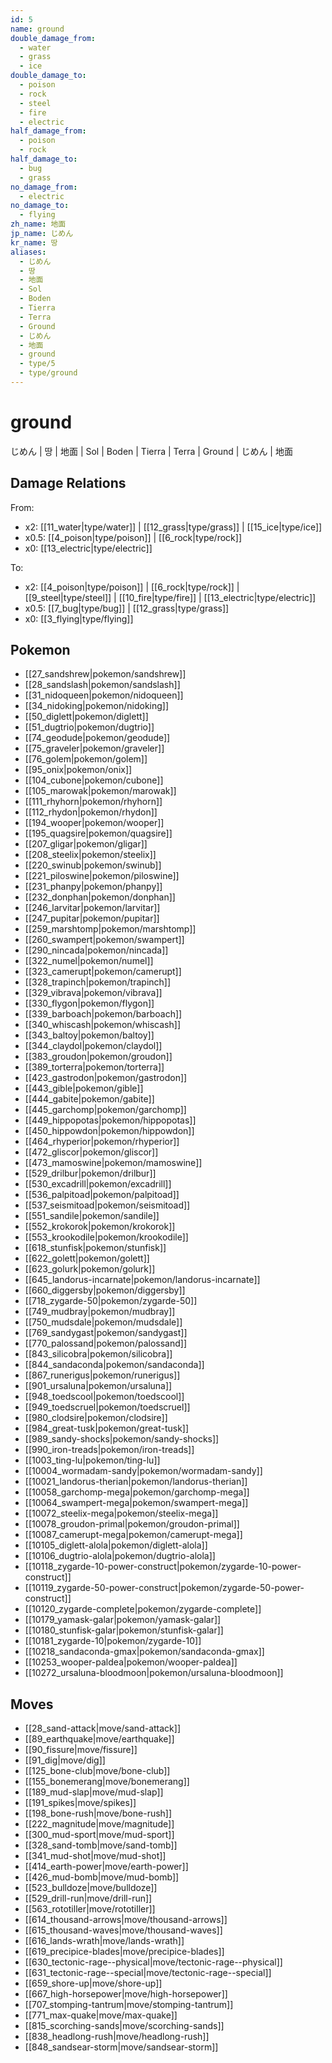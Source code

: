 ```yaml
---
id: 5
name: ground
double_damage_from:
  - water
  - grass
  - ice
double_damage_to:
  - poison
  - rock
  - steel
  - fire
  - electric
half_damage_from:
  - poison
  - rock
half_damage_to:
  - bug
  - grass
no_damage_from:
  - electric
no_damage_to:
  - flying
zh_name: 地面
jp_name: じめん
kr_name: 땅
aliases:
  - じめん
  - 땅
  - 地面
  - Sol
  - Boden
  - Tierra
  - Terra
  - Ground
  - じめん
  - 地面
  - ground
  - type/5
  - type/ground
---
```

# ground

じめん | 땅 | 地面 | Sol | Boden | Tierra | Terra | Ground | じめん | 地面

## Damage Relations

From:
- x2: [[11_water|type/water]] | [[12_grass|type/grass]] | [[15_ice|type/ice]]
- x0.5: [[4_poison|type/poison]] | [[6_rock|type/rock]]
- x0: [[13_electric|type/electric]]

To:
- x2: [[4_poison|type/poison]] | [[6_rock|type/rock]] | [[9_steel|type/steel]] | [[10_fire|type/fire]] | [[13_electric|type/electric]]
- x0.5: [[7_bug|type/bug]] | [[12_grass|type/grass]]
- x0: [[3_flying|type/flying]]

## Pokemon

- [[27_sandshrew|pokemon/sandshrew]]
- [[28_sandslash|pokemon/sandslash]]
- [[31_nidoqueen|pokemon/nidoqueen]]
- [[34_nidoking|pokemon/nidoking]]
- [[50_diglett|pokemon/diglett]]
- [[51_dugtrio|pokemon/dugtrio]]
- [[74_geodude|pokemon/geodude]]
- [[75_graveler|pokemon/graveler]]
- [[76_golem|pokemon/golem]]
- [[95_onix|pokemon/onix]]
- [[104_cubone|pokemon/cubone]]
- [[105_marowak|pokemon/marowak]]
- [[111_rhyhorn|pokemon/rhyhorn]]
- [[112_rhydon|pokemon/rhydon]]
- [[194_wooper|pokemon/wooper]]
- [[195_quagsire|pokemon/quagsire]]
- [[207_gligar|pokemon/gligar]]
- [[208_steelix|pokemon/steelix]]
- [[220_swinub|pokemon/swinub]]
- [[221_piloswine|pokemon/piloswine]]
- [[231_phanpy|pokemon/phanpy]]
- [[232_donphan|pokemon/donphan]]
- [[246_larvitar|pokemon/larvitar]]
- [[247_pupitar|pokemon/pupitar]]
- [[259_marshtomp|pokemon/marshtomp]]
- [[260_swampert|pokemon/swampert]]
- [[290_nincada|pokemon/nincada]]
- [[322_numel|pokemon/numel]]
- [[323_camerupt|pokemon/camerupt]]
- [[328_trapinch|pokemon/trapinch]]
- [[329_vibrava|pokemon/vibrava]]
- [[330_flygon|pokemon/flygon]]
- [[339_barboach|pokemon/barboach]]
- [[340_whiscash|pokemon/whiscash]]
- [[343_baltoy|pokemon/baltoy]]
- [[344_claydol|pokemon/claydol]]
- [[383_groudon|pokemon/groudon]]
- [[389_torterra|pokemon/torterra]]
- [[423_gastrodon|pokemon/gastrodon]]
- [[443_gible|pokemon/gible]]
- [[444_gabite|pokemon/gabite]]
- [[445_garchomp|pokemon/garchomp]]
- [[449_hippopotas|pokemon/hippopotas]]
- [[450_hippowdon|pokemon/hippowdon]]
- [[464_rhyperior|pokemon/rhyperior]]
- [[472_gliscor|pokemon/gliscor]]
- [[473_mamoswine|pokemon/mamoswine]]
- [[529_drilbur|pokemon/drilbur]]
- [[530_excadrill|pokemon/excadrill]]
- [[536_palpitoad|pokemon/palpitoad]]
- [[537_seismitoad|pokemon/seismitoad]]
- [[551_sandile|pokemon/sandile]]
- [[552_krokorok|pokemon/krokorok]]
- [[553_krookodile|pokemon/krookodile]]
- [[618_stunfisk|pokemon/stunfisk]]
- [[622_golett|pokemon/golett]]
- [[623_golurk|pokemon/golurk]]
- [[645_landorus-incarnate|pokemon/landorus-incarnate]]
- [[660_diggersby|pokemon/diggersby]]
- [[718_zygarde-50|pokemon/zygarde-50]]
- [[749_mudbray|pokemon/mudbray]]
- [[750_mudsdale|pokemon/mudsdale]]
- [[769_sandygast|pokemon/sandygast]]
- [[770_palossand|pokemon/palossand]]
- [[843_silicobra|pokemon/silicobra]]
- [[844_sandaconda|pokemon/sandaconda]]
- [[867_runerigus|pokemon/runerigus]]
- [[901_ursaluna|pokemon/ursaluna]]
- [[948_toedscool|pokemon/toedscool]]
- [[949_toedscruel|pokemon/toedscruel]]
- [[980_clodsire|pokemon/clodsire]]
- [[984_great-tusk|pokemon/great-tusk]]
- [[989_sandy-shocks|pokemon/sandy-shocks]]
- [[990_iron-treads|pokemon/iron-treads]]
- [[1003_ting-lu|pokemon/ting-lu]]
- [[10004_wormadam-sandy|pokemon/wormadam-sandy]]
- [[10021_landorus-therian|pokemon/landorus-therian]]
- [[10058_garchomp-mega|pokemon/garchomp-mega]]
- [[10064_swampert-mega|pokemon/swampert-mega]]
- [[10072_steelix-mega|pokemon/steelix-mega]]
- [[10078_groudon-primal|pokemon/groudon-primal]]
- [[10087_camerupt-mega|pokemon/camerupt-mega]]
- [[10105_diglett-alola|pokemon/diglett-alola]]
- [[10106_dugtrio-alola|pokemon/dugtrio-alola]]
- [[10118_zygarde-10-power-construct|pokemon/zygarde-10-power-construct]]
- [[10119_zygarde-50-power-construct|pokemon/zygarde-50-power-construct]]
- [[10120_zygarde-complete|pokemon/zygarde-complete]]
- [[10179_yamask-galar|pokemon/yamask-galar]]
- [[10180_stunfisk-galar|pokemon/stunfisk-galar]]
- [[10181_zygarde-10|pokemon/zygarde-10]]
- [[10218_sandaconda-gmax|pokemon/sandaconda-gmax]]
- [[10253_wooper-paldea|pokemon/wooper-paldea]]
- [[10272_ursaluna-bloodmoon|pokemon/ursaluna-bloodmoon]]

## Moves

- [[28_sand-attack|move/sand-attack]]
- [[89_earthquake|move/earthquake]]
- [[90_fissure|move/fissure]]
- [[91_dig|move/dig]]
- [[125_bone-club|move/bone-club]]
- [[155_bonemerang|move/bonemerang]]
- [[189_mud-slap|move/mud-slap]]
- [[191_spikes|move/spikes]]
- [[198_bone-rush|move/bone-rush]]
- [[222_magnitude|move/magnitude]]
- [[300_mud-sport|move/mud-sport]]
- [[328_sand-tomb|move/sand-tomb]]
- [[341_mud-shot|move/mud-shot]]
- [[414_earth-power|move/earth-power]]
- [[426_mud-bomb|move/mud-bomb]]
- [[523_bulldoze|move/bulldoze]]
- [[529_drill-run|move/drill-run]]
- [[563_rototiller|move/rototiller]]
- [[614_thousand-arrows|move/thousand-arrows]]
- [[615_thousand-waves|move/thousand-waves]]
- [[616_lands-wrath|move/lands-wrath]]
- [[619_precipice-blades|move/precipice-blades]]
- [[630_tectonic-rage--physical|move/tectonic-rage--physical]]
- [[631_tectonic-rage--special|move/tectonic-rage--special]]
- [[659_shore-up|move/shore-up]]
- [[667_high-horsepower|move/high-horsepower]]
- [[707_stomping-tantrum|move/stomping-tantrum]]
- [[771_max-quake|move/max-quake]]
- [[815_scorching-sands|move/scorching-sands]]
- [[838_headlong-rush|move/headlong-rush]]
- [[848_sandsear-storm|move/sandsear-storm]]

